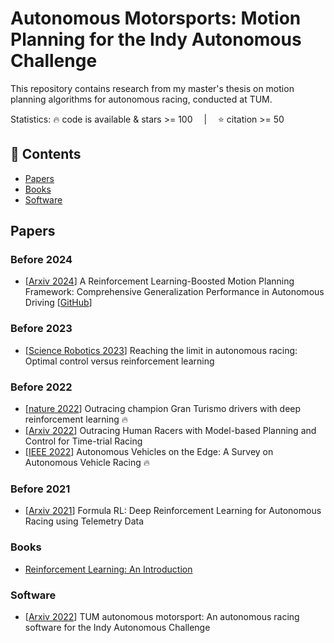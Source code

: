 # Autonomous Motorsports: Motion Planning for the Indy Autonomous Challenge
This repository contains research from my master's thesis on motion planning algorithms for autonomous racing, conducted at TUM.

Statistics: :fire: code is available & stars >= 100 &emsp;|&emsp; :star: citation >= 50

## 📑 Contents
- [Papers](#Papers)
- [Books](#Books)
- [Software](#Software)

<a id="Papers"></a>
## Papers

### Before 2024
- [[Arxiv 2024](https://arxiv.org/pdf/2402.01465.pdf)] A Reinforcement Learning-Boosted Motion Planning Framework: Comprehensive Generalization Performance in Autonomous Driving [[GitHub](https://github.com/TUM-AVS/Frenetix-RL)]


### Before 2023
- [[Science Robotics 2023](https://arxiv.org/pdf/2310.10943.pdf)] Reaching the limit in autonomous racing: Optimal control versus reinforcement learning


### Before 2022
- [[nature 2022](https://www.nature.com/articles/s41586-021-04357-7)] Outracing champion Gran Turismo drivers with deep reinforcement learning :fire:
- [[Arxiv 2022](https://arxiv.org/pdf/2211.09378.pdf)] Outracing Human Racers with Model-based Planning and Control for Time-trial Racing
- [[IEEE 2022](https://arxiv.org/pdf/2202.07008.pdf)] Autonomous Vehicles on the Edge: A Survey on Autonomous Vehicle Racing :fire:

### Before 2021
- [[Arxiv 2021](https://arxiv.org/pdf/2104.11106.pdf)] Formula RL: Deep Reinforcement Learning for Autonomous Racing using Telemetry Data


<a id="Books"></a>
### Books
- [Reinforcement Learning: An Introduction](https://web.stanford.edu/class/psych209/Readings/SuttonBartoIPRLBook2ndEd.pdf)


<a id="Software"></a>
### Software
- [[Arxiv 2022](https://arxiv.org/ftp/arxiv/papers/2205/2205.15979.pdf)] TUM autonomous motorsport: An autonomous racing software for the Indy Autonomous Challenge
